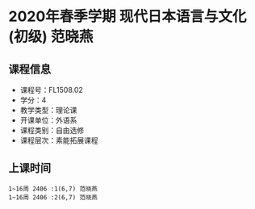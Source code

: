 # 2020年春季学期 现代日本语言与文化(初级) 范晓燕






## 课程信息

- 课程号：FL1508.02
- 学分：4
- 教学类型：理论课
- 开课单位：外语系
- 课程类别：自由选修
- 课程层次：素能拓展课程

## 上课时间

```
1~16周 2406 :1(6,7) 范晓燕
1~16周 2406 :2(6,7) 范晓燕
```

